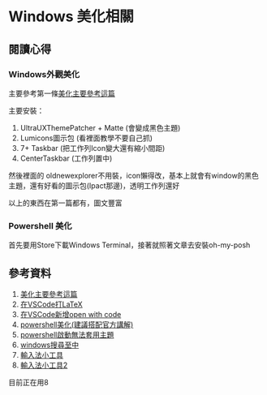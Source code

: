 # Windows 美化相關


## 閱讀心得

### Windows外觀美化

主要參考第一條[美化主要參考這篇](https://dowfulhappy.blogspot.com/2019/06/win10-macos.html)

主要安裝：
1. UltraUXThemePatcher + Matte (會變成黑色主題)
2. Lumicons圖示包 (看裡面教學不要自己抓)
3. 7+ Taskbar (把工作列Icon變大還有縮小間距)
4. CenterTaskbar (工作列置中)

然後裡面的 oldnewexplorer不用裝，icon懶得改，基本上就會有window的黑色主題，還有好看的圖示包(Ipact那邊)，透明工作列還好

以上的東西在第一篇都有，圖文豐富

### Powershell 美化

首先要用Store下載Windows Terminal，接著就照著文章去安裝oh-my-posh

## 參考資料

1. [美化主要參考這篇](https://dowfulhappy.blogspot.com/2019/06/win10-macos.html)
2. [在VSCode打LaTeX](https://blog.toolman.xyz/article/249)
3. [在VSCode新增open with code](https://blog.csdn.net/weixin_44941576/article/details/124647383)
4. [powershell美化(建議搭配官方講解)](https://www.ruyut.com/2022/06/windows-oh-my-posh.html)
5. [powershell啟動無法套用主題](https://israynotarray.com/other/20200510/1067127387/)
6. [windows搜尋至中](https://www.howtogeek.com/706008/how-to-get-a-spotlight-style-search-bar-on-windows-10/)
7. [輸入法小工具](https://www.appinn.com/kblautoswitch/)
8. [輸入法小工具2](https://zhuanlan.zhihu.com/p/560972030)

目前正在用8